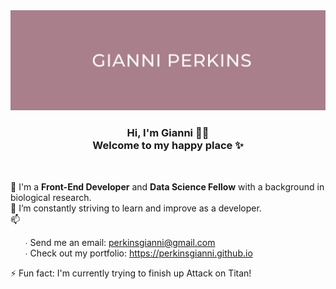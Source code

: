 <img src="images/Pink LinkedIn Banner.png" height="30%" width="100%" alt="Header">

<h3 align="center">
    Hi, I'm Gianni 👋🏾 <br>
    Welcome to my happy place ✨
</h3><br>

🔭 I'm a <b>Front-End Developer</b> and <b>Data Science Fellow</b> with a background in biological research.<br>
🌱 I’m constantly striving to learn and improve as a developer.<br>
📫
    <ul>
        ∙ Send me an email: <a href="mailto:perkinsgianni@gmail.com">perkinsgianni@gmail.com</a><br>
        ∙ Check out my portfolio: <a href="https://perkinsgianni.github.io">https://perkinsgianni.github.io</a>
    </ul>
⚡ Fun fact: I'm currently trying to finish up Attack on Titan!

<!--
**perkinsgianni/perkinsgianni** is a ✨ _special_ ✨ repository because its `README.md` (this file) appears on your GitHub profile.

Here are some ideas to get you started:

- 🔭 I’m currently working on ...
- 🌱 I’m currently learning ...
- 👯 I’m looking to collaborate on ...
- 🤔 I’m looking for help with ...
- 💬 Ask me about ...
- 📫 How to reach me: ...
- 😄 Pronouns: ...
- ⚡ Fun fact: ...
-->
